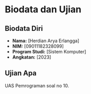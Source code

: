 # Biodata dan Ujian

## Biodata Diri

- **Nama:** [Herdian Arya Erlangga]
- **NIM:** [09011182328099]
- **Program Studi:** [Sistem Komputer]
- **Angkatan:** [2023]

## Ujian Apa

UAS Pemrograman soal no 10.

